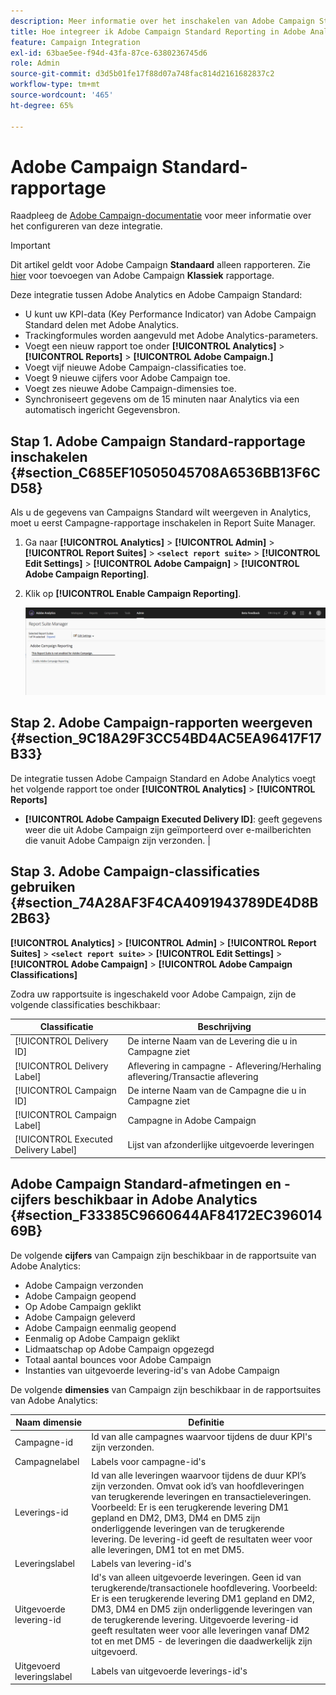 ```yaml
---
description: Meer informatie over het inschakelen van Adobe Campaign Standard-rapporten in Adobe Analytics
title: Hoe integreer ik Adobe Campaign Standard Reporting in Adobe Analytics?
feature: Campaign Integration
exl-id: 63bae5ee-f94d-43fa-87ce-6380236745d6
role: Admin
source-git-commit: d3d5b01fe17f88d07a748fac814d2161682837c2
workflow-type: tm+mt
source-wordcount: '465'
ht-degree: 65%

---
```



# Adobe Campaign Standard-rapportage

Raadpleeg de [Adobe Campaign-documentatie](https://helpx.adobe.com/nl/campaign/standard/integrating/using/about-campaign-analytics-integration.html) voor meer informatie over het configureren van deze integratie.

>[!IMPORTANT]
>Dit artikel geldt voor Adobe Campaign **Standaard** alleen rapporteren. Zie [hier](https://experienceleague.adobe.com/docs/analytics/integration/analytics-to-campaign-classic.html?lang=en) voor toevoegen van Adobe Campaign **Klassiek** rapportage.

Deze integratie tussen Adobe Analytics en Adobe Campaign Standard:

* U kunt uw KPI-data (Key Performance Indicator) van Adobe Campaign Standard delen met Adobe Analytics.
* Trackingformules worden aangevuld met Adobe Analytics-parameters.
* Voegt een nieuw rapport toe onder **[!UICONTROL Analytics]** > **[!UICONTROL Reports]** > **[!UICONTROL Adobe Campaign.]**
* Voegt vijf nieuwe Adobe Campaign-classificaties toe.
* Voegt 9 nieuwe cijfers voor Adobe Campaign toe.
* Voegt zes nieuwe Adobe Campaign-dimensies toe.
* Synchroniseert gegevens om de 15 minuten naar Analytics via een automatisch ingericht Gegevensbron.

## Stap 1. Adobe Campaign Standard-rapportage inschakelen {#section_C685EF10505045708A6536BB13F6CD58}

Als u de gegevens van Campaigns Standard wilt weergeven in Analytics, moet u eerst Campagne-rapportage inschakelen in Report Suite Manager.

1. Ga naar  **[!UICONTROL Analytics]** > **[!UICONTROL Admin]** > **[!UICONTROL Report Suites]** > **`<select report suite>`** > **[!UICONTROL Edit Settings]** > **[!UICONTROL Adobe Campaign]** > **[!UICONTROL Adobe Campaign Reporting]**.
1. Klik op **[!UICONTROL Enable Campaign Reporting]**.

   ![](assets/enable-campaign.png)

## Stap 2. Adobe Campaign-rapporten weergeven {#section_9C18A29F3CC54BD4AC5EA96417F17B33}

De integratie tussen Adobe Campaign Standard en Adobe Analytics voegt het volgende rapport toe onder **[!UICONTROL Analytics]** > **[!UICONTROL Reports]**

* **[!UICONTROL Adobe Campaign Executed Delivery ID]**: geeft gegevens weer die uit Adobe Campaign zijn geïmporteerd over e-mailberichten die vanuit Adobe Campaign zijn verzonden. |

## Stap 3. Adobe Campaign-classificaties gebruiken {#section_74A28AF3F4CA4091943789DE4D8B2B63}

**[!UICONTROL Analytics]** > **[!UICONTROL Admin]** > **[!UICONTROL Report Suites]** > **`<select report suite>`** > **[!UICONTROL Edit Settings]** > **[!UICONTROL Adobe Campaign]** > **[!UICONTROL Adobe Campaign Classifications]**

Zodra uw rapportsuite is ingeschakeld voor Adobe Campaign, zijn de volgende classificaties beschikbaar:

| Classificatie | Beschrijving |
| --- | --- |
| [!UICONTROL Delivery ID] | De interne Naam van de Levering die u in Campagne ziet |
| [!UICONTROL Delivery Label] | Aflevering in campagne - Aflevering/Herhaling aflevering/Transactie aflevering |
| [!UICONTROL Campaign ID] | De interne Naam van de Campagne die u in Campagne ziet |
| [!UICONTROL Campaign Label] | Campagne in Adobe Campaign |
| [!UICONTROL Executed Delivery Label] | Lijst van afzonderlijke uitgevoerde leveringen |

## Adobe Campaign Standard-afmetingen en -cijfers beschikbaar in Adobe Analytics {#section_F33385C9660644AF84172EC39601469B}

De volgende **cijfers** van Campaign zijn beschikbaar in de rapportsuite van Adobe Analytics:

* Adobe Campaign verzonden
* Adobe Campaign geopend
* Op Adobe Campaign geklikt
* Adobe Campaign geleverd
* Adobe Campaign eenmalig geopend
* Eenmalig op Adobe Campaign geklikt
* Lidmaatschap op Adobe Campaign opgezegd
* Totaal aantal bounces voor Adobe Campaign
* Instanties van uitgevoerde levering-id&#39;s van Adobe Campaign

De volgende **dimensies** van Campaign zijn beschikbaar in de rapportsuites van Adobe Analytics:

| Naam dimensie | Definitie |
| --- | --- |
| Campagne-id | Id van alle campagnes waarvoor tijdens de duur KPI&#39;s zijn verzonden. |
| Campagnelabel | Labels voor campagne-id&#39;s |
| Leverings-id | Id van alle leveringen waarvoor tijdens de duur KPI’s zijn verzonden. Omvat ook id’s van hoofdleveringen van terugkerende leveringen en transactieleveringen. Voorbeeld: Er is een terugkerende levering DM1 gepland en DM2, DM3, DM4 en DM5 zijn onderliggende leveringen van de terugkerende levering.  De levering-id geeft de resultaten weer voor alle leveringen, DM1 tot en met DM5. |
| Leveringslabel | Labels van levering-id&#39;s |
| Uitgevoerde levering-id | Id&#39;s van alleen uitgevoerde leveringen. Geen id van terugkerende/transactionele hoofdlevering. Voorbeeld: Er is een terugkerende levering DM1 gepland en DM2, DM3, DM4 en DM5 zijn onderliggende leveringen van de terugkerende levering. Uitgevoerde levering-id geeft resultaten weer voor alle leveringen vanaf DM2 tot en met DM5 - de leveringen die daadwerkelijk zijn uitgevoerd. |
| Uitgevoerd leveringslabel | Labels van uitgevoerde leverings-id&#39;s |
